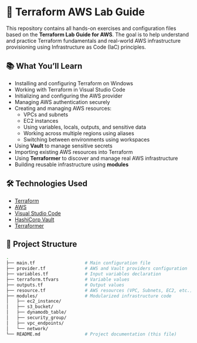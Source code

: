 # 🚀 Terraform AWS Lab Guide

This repository contains all hands-on exercises and configuration files based on the **Terraform Lab Guide for AWS**. The goal is to help understand and practice Terraform fundamentals and real-world AWS infrastructure provisioning using Infrastructure as Code (IaC) principles.

## 📚 What You’ll Learn

- Installing and configuring Terraform on Windows
- Working with Terraform in Visual Studio Code
- Initializing and configuring the AWS provider
- Managing AWS authentication securely
- Creating and managing AWS resources:
  - VPCs and subnets
  - EC2 instances
  - Using variables, locals, outputs, and sensitive data
  - Working across multiple regions using aliases
  - Switching between environments using workspaces
- Using **Vault** to manage sensitive secrets
- Importing existing AWS resources into Terraform
- Using **Terraformer** to discover and manage real AWS infrastructure
- Building reusable infrastructure using **modules**

## 🛠 Technologies Used

- [Terraform](https://www.terraform.io/)
- [AWS](https://aws.amazon.com/)
- [Visual Studio Code](https://code.visualstudio.com/)
- [HashiCorp Vault](https://www.vaultproject.io/)
- [Terraformer](https://github.com/GoogleCloudPlatform/terraformer)

## 📁 Project Structure

```bash
.
├── main.tf                   # Main configuration file
├── provider.tf               # AWS and Vault providers configuration
├── variables.tf              # Input variables declaration
├── terraform.tfvars          # Variable values
├── outputs.tf                # Output values
├── resource.tf               # AWS resources (VPC, Subnets, EC2, etc.)
├── modules/                  # Modularized infrastructure code
│   ├── ec2_instance/
│   ├── s3_bucket/
│   ├── dynamodb_table/
│   ├── security_group/
│   ├── vpc_endpoints/
│   └── network/
└── README.md                 # Project documentation (this file)
 
